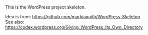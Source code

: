 This is the WordPress project skeleton.

Idea is from: https://github.com/markjaquith/WordPress-Skeleton  
See also: https://codex.wordpress.org/Giving_WordPress_Its_Own_Directory
